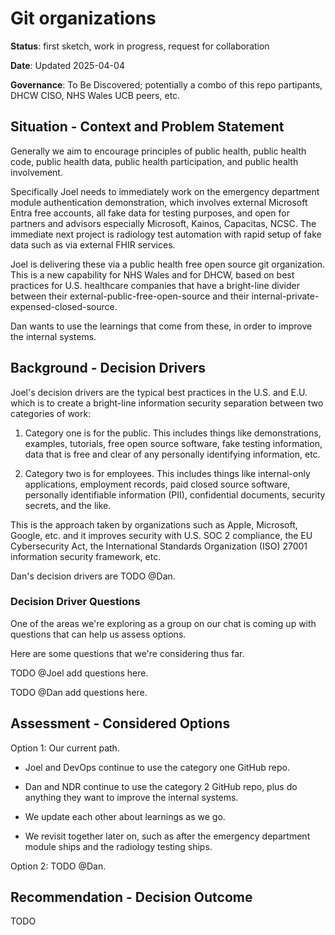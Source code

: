 # Git organizations

**Status**: first sketch, work in progress, request for collaboration

**Date**: Updated 2025-04-04

**Governance**: To Be Discovered; potentially a combo of this repo partipants, DHCW CISO, NHS Wales UCB peers, etc.

## Situation - Context and Problem Statement

Generally we aim to encourage principles of public health, public health code, public health data, public health participation, and public health involvement.

Specifically Joel needs to immediately work on the emergency department module authentication demonstration, which involves external Microsoft Entra free accounts, all fake data for testing purposes, and open for partners and advisors especially Microsoft, Kainos, Capacitas, NCSC. The immediate next project is radiology test automation with rapid setup of fake data such as via external FHIR services.

Joel is delivering these via a public health free open source git organization. This is a new capability for NHS Wales and for DHCW, based on best practices for U.S. healthcare companies that have a bright-line divider between their external-public-free-open-source and their internal-private-expensed-closed-source.

Dan wants to use the learnings that come from these, in order to improve the internal systems.

## Background - Decision Drivers

Joel's decision drivers are the typical best practices in the U.S. and E.U. which is to create a bright-line information security separation between two categories of work:

1. Category one is for the public. This includes things like demonstrations, examples, tutorials, free open source software, fake testing information, data that is free and clear of any personally identifying information, etc.

2. Category two is for employees. This includes things like internal-only applications, employment records, paid closed source software, personally identifiable information (PII), confidential documents, security secrets, and the like.

This is the approach taken by organizations such as Apple, Microsoft, Google, etc. and it improves security with U.S. SOC 2 compliance, the EU Cybersecurity Act, the  International Standards Organization (ISO) 27001 information security framework, etc.

Dan's decision drivers are TODO @Dan.

### Decision Driver Questions

One of the areas we're exploring as a group on our chat is coming up with questions that can help us assess options.

Here are  some questions that we're considering thus far.

TODO @Joel add questions here.

TODO @Dan add questions here.

## Assessment - Considered Options

Option 1: Our current path.

* Joel and DevOps continue to use the category one GitHub repo. 
  
* Dan and NDR continue to use the category 2 GitHub repo, plus do anything they want to improve the internal systems. 
  
* We update each other about learnings as we go. 

* We revisit together later on, such as after the emergency department module ships and the radiology testing ships.

Option 2: TODO @Dan.

## Recommendation - Decision Outcome

TODO
